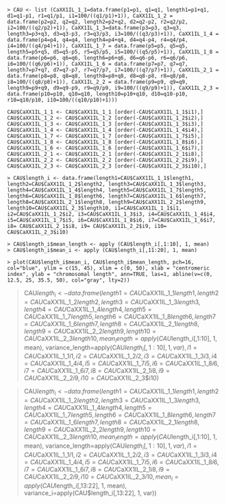 ````
> CAU <- list (CaXX1IL_1_1=data.frame(p1=p1, q1=q1, length1=p1+q1, d1=q1-p1, r1=q1/p1, i1=100/((q1/p1)+1)), CaXX1IL_1_2 = data.frame(p2=p2, q2=q2, length2=p2+q2, d2=q2-p2, r2=q2/p2, i2=100/((q2/p2)+1)), CaXX1IL_1_3=data.frame(p3=p3, q3=q3, length3=p3+q3, d3=q3-p3, r3=q3/p3, i3=100/((q3/p3)+1)), CaXX1IL_1_4 = data.frame(p4=p4, q4=q4, length4=p4+q4, d4=q4-p4, r4=q4/p4, i4=100/((q4/p4)+1)), CaXX1IL_1_7 = data.frame(p5=p5, q5=q5, length5=p5+q5, d5=q5-p5, r5=q5/p5, i5=100/((q5/p5)+1)), CaXX1IL_1_8 = data.frame(p6=p6, q6=q6, length6=p6+q6, d6=q6-p6, r6=q6/p6, i6=100/((q6/p6)+1)), CaXX1IL_1_6 = data.frame(p7=p7, q7=q7, length7=p7+q7, d7=q7-p7, r7=q7/p7, i7=100/((q7/p7)+1)), CaXX1IL_2_1 = data.frame(p8=p8, q8=q8, length8=p8+q8, d8=q8-p8, r8=q8/p8, i8=100/((q8/p8)+1)), CaXX1IL_2_2 = data.frame(p9=p9, q9=q9, length9=p9+q9, d9=q9-p9, r9=q9/p9, i9=100/((q9/p9)+1)), CaXX1IL_2_3 = data.frame(p10=p10, q10=q10, length10=p10+q10, d10=q10-p10, r10=q10/p10, i10=100/((q10/p10)+1)))

CAU$CaXX1IL_1_1 <- CAU$CaXX1IL_1_1 [order(-CAU$CaXX1IL_1_1$i1),]
CAU$CaXX1IL_1_2 <- CAU$CaXX1IL_1_2 [order(-CAU$CaXX1IL_1_2$i2),]
CAU$CaXX1IL_1_3 <- CAU$CaXX1IL_1_3 [order(-CAU$CaXX1IL_1_3$i3),]
CAU$CaXX1IL_1_4 <- CAU$CaXX1IL_1_4 [order(-CAU$CaXX1IL_1_4$i4),]
CAU$CaXX1IL_1_7 <- CAU$CaXX1IL_1_7 [order(-CAU$CaXX1IL_1_7$i5),]
CAU$CaXX1IL_1_8 <- CAU$CaXX1IL_1_8 [order(-CAU$CaXX1IL_1_8$i6),]
CAU$CaXX1IL_1_6 <- CAU$CaXX1IL_1_6 [order(-CAU$CaXX1IL_1_6$i7),]
CAU$CaXX1IL_2_1 <- CAU$CaXX1IL_2_1 [order(-CAU$CaXX1IL_2_1$i8),]
CAU$CaXX1IL_2_2 <- CAU$CaXX1IL_2_2 [order(-CAU$CaXX1IL_2_2$i9),]
CAU$CaXX1IL_2_3 <- CAU$CaXX1IL_2_3 [order(-CAU$CaXX1IL_2_3$i10),]

> CAU$length_i <- data.frame(length1=CAU$CaXX1IL_1_1$length1, length2=CAU$CaXX1IL_1_2$length2, length3=CAU$CaXX1IL_1_3$length3, length4=CAU$CaXX1IL_1_4$length4, length5=CAU$CaXX1IL_1_7$length5, length6=CAU$CaXX1IL_1_8$length6, length7=CAU$CaXX1IL_1_6$length7, length8=CAU$CaXX1IL_2_1$length8, length9=CAU$CaXX1IL_2_2$length9, length10=CAU$CaXX1IL_2_3$length10, i1=CAU$CaXX1IL_1_1$i1, i2=CAU$CaXX1IL_1_2$i2, i3=CAU$CaXX1IL_1_3$i3, i4=CAU$CaXX1IL_1_4$i4, i5=CAU$CaXX1IL_1_7$i5, i6=CAU$CaXX1IL_1_8$i6, i7=CAU$CaXX1IL_1_6$i7, i8= CAU$CaXX1IL_2_1$i8, i9= CAU$CaXX1IL_2_2$i9, i10= CAU$CaXX1IL_2_3$i10)

> CAU$length_i$mean_length <- apply (CAU$length_i[,1:10], 1, mean)
> CAU$length_i$mean_i <- apply (CAU$length_i[,11:20], 1, mean)

> plot(CAU$length_i$mean_i, CAU$length_i$mean_length, pch=16, col="blue", ylim = c(15, 45), xlim = c(0, 50), xlab = "centromeric index", ylab = "chromosomal length", ann=TRUE, las=1, abline(v=c(0, 12.5, 25, 35.5, 50), col="gray", lty=2))
````



> CAU$length_i <- data.frame(length1=CAU$CaXX1IL_1_1$length1, length2=CAU$CaXX1IL_1_2$length2, length3=CAU$CaXX1IL_1_3$length3, length4=CAU$CaXX1IL_1_4$length4, length5=CAU$CaXX1IL_1_7$length5, length6=CAU$CaXX1IL_1_8$length6, length7=CAU$CaXX1IL_1_6$length7, length8=CAU$CaXX1IL_2_1$length8, length9=CAU$CaXX1IL_2_2$length9, length10=CAU$CaXX1IL_2_3$length10, mean_length=apply (CAU$length_i[,1:10], 1, mean), variance_length=apply(CAU$length_i[,1:10], 1, var), i1=CAU$CaXX1IL_1_1$i1, i2=CAU$CaXX1IL_1_2$i2, i3=CAU$CaXX1IL_1_3$i3, i4=CAU$CaXX1IL_1_4$i4, i5=CAU$CaXX1IL_1_7$i5, i6=CAU$CaXX1IL_1_8$i6, i7=CAU$CaXX1IL_1_6$i7, i8= CAU$CaXX1IL_2_1$i8, i9= CAU$CaXX1IL_2_2$i9, i10= CAU$CaXX1IL_2_3$i10)

> CAU$length_i <- data.frame(length1=CAU$CaXX1IL_1_1$length1, length2=CAU$CaXX1IL_1_2$length2, length3=CAU$CaXX1IL_1_3$length3, length4=CAU$CaXX1IL_1_4$length4, length5=CAU$CaXX1IL_1_7$length5, length6=CAU$CaXX1IL_1_8$length6, length7=CAU$CaXX1IL_1_6$length7, length8=CAU$CaXX1IL_2_1$length8, length9=CAU$CaXX1IL_2_2$length9, length10=CAU$CaXX1IL_2_3$length10, mean_length=apply (CAU$length_i[,1:10], 1, mean), variance_length=apply(CAU$length_i[,1:10], 1, var), i1=CAU$CaXX1IL_1_1$i1, i2=CAU$CaXX1IL_1_2$i2, i3=CAU$CaXX1IL_1_3$i3, i4=CAU$CaXX1IL_1_4$i4, i5=CAU$CaXX1IL_1_7$i5, i6=CAU$CaXX1IL_1_8$i6, i7=CAU$CaXX1IL_1_6$i7, i8= CAU$CaXX1IL_2_1$i8, i9= CAU$CaXX1IL_2_2$i9, i10= CAU$CaXX1IL_2_3$i10, mean_i=apply (CAU$length_i[,13:22], 1, mean), variance_i=apply(CAU$length_i[,13:22], 1, var))


````

